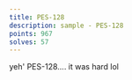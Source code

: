 ```yaml
---
title: PES-128
description: sample - PES-128
points: 967
solves: 57
---
```


yeh' PES-128.... it was hard lol
